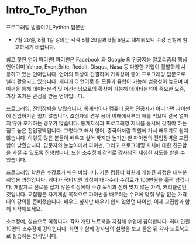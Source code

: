 # Intro_To_Python
프로그래밍 발들이기_Python 입문반

* 7월 25일, 8월 1일 강의는 각각 8월 29일과 9월 5일로 대체되오니 수강 신청에 참고하시기 바랍니다.
 
쉽고 핫한 언어 파이썬!
파이썬은 Facebook 과 Google 의 인공지능 알고리즘의 핵심 언어이며 Yahoo, EventBrite, Reddit, Disqus, Nasa 등 다양한 기업이 활발하게 사용하고 있는 언어입니다.
언어의 특성이 간결하며 가독성이 좋아 프로그래밍 입문으로 널리 활용되고 있습니다. 게다가 C 언어로 된 모듈과 융합이 가능해 범용성이 높으며 파이썬을 통해
데이터분석 및 머신러닝으로의 확장이 가능해 데이터분석이 중요한 요즘, 가장 뜨거운 관심을 받는 언어입니다.
 
프로그래밍, 진입장벽을 낮췄습니다.
통계학이나 컴퓨터 공학 전공자가 아니라면 파이썬에 진입하기란 쉽지 않습니다. 초심자의 경우 용어 이해에서부터 애를 먹으며 결국 얼마지 않아 포기하는 경우가 많습니다.
통계지식과 프로그래밍 지식을 동시에 갖춰야 하는 점도 높은 진입장벽입니다. 그렇다고 해서 영어, 중국어처럼 학원에 가서 배우기도 쉽지 않습니다.
이렇듯 많은 분들이 배우고 싶어 하지만 높기만 한 파이썬의 진입장벽을 교집합이 낮췄습니다. 입문자의 눈높이에서 파이썬, 그리고 프로그래밍 자체에 대한 친근함을 가질 수 있도록 진행합니다.
또한 소수정예 강의로 강사님의 세심한 지도를 받을 수 있습니다. 
 
 
프로그래밍 학원은 수강료가 매우 비쌉니다.
기존 컴퓨터 학원에 개설된 과정은 대부분 취업용 과정입니다. 게다가 국비지원 과정이 대다수라 수강료가 100만원을 훌쩍 넘깁니다.
개발자로 진로를 잡지 않은 이상에야 수강 목적과 전혀 맞지 않는 가격, 커리큘럼인 것입니다.
교집합은 자기계발 목적으로 파이썬을 배우려는 수요에 맞춰 부담 없는 가격대의 강의를 준비했습니다.
배우고 싶지만 배우기 쉽지 않았던 파이썬, 이제 교집합과 함께 시작해보세요. 
 
 
소수정예, 실습으로 익힙니다.
각자 개인 노트북을 지참해 수업에 참여합니다. 최대 인원 10명의 소수정예 강의입니다.
화면과 함께 강사님의 설명을 보고 들은 뒤 각자 노트북으로 실습하는 방식입니다.
